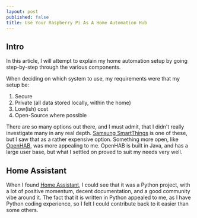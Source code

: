 ```yaml
---
layout: post
published: false
title: Use Your Raspberry Pi As A Home Automation Hub
---
```

## Intro

In this article, I will attempt to explain my home automation setup by going step-by-step through the various components.

When deciding on which system to use, my requirements were that my setup be:
1. Secure
2. Private (all data stored locally, within the home)
3. Low(ish) cost
4. Open-Source where possible

There are so many options out there, and I must admit, that I didn't really investigate many in any real depth. [Samsung SmartThings][2] is one of these, but I saw that as a rather expensive option. Something more open, like [OpenHAB][3], was more appealing to me. OpenHAB is built in Java, and has a large user base, but what I settled on proved to suit my needs very well.

## Home Assistant

When I found [Home Assistant][1], I could see that it was a Python project, with a lot of positive momentum, decent documentation, and a good community vibe around it. The fact that it is written in Python appealed to me, as I have Python coding experience, so I felt I could contribute back to it easier than some others.

[1]: http://home-assistant.io
[2]: https://www.smartthings.com
[3]: http://www.openhab.org